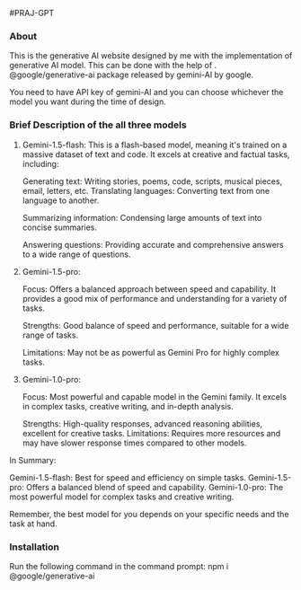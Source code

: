 #PRAJ-GPT

<h3> About </h3>
<p>This is the generative AI website designed by me with the implementation of generative AI model. This can be done with the help of .
@google/generative-ai package released by gemini-AI by google.</p>
<p> You need to have API key of gemini-AI and you can choose whichever the model you want during the time of design.</p>

<h3> Brief Description of the all three models </h3>
<ol>
<li>
<p>Gemini-1.5-flash: This is a flash-based model, meaning it's trained on a massive dataset of text and code. It excels at creative and factual tasks, including:

Generating text: Writing stories, poems, code, scripts, musical pieces, email, letters, etc.
Translating languages: Converting text from one language to another.

Summarizing information: Condensing large amounts of text into concise summaries.

Answering questions: Providing accurate and comprehensive answers to a wide range of questions.</p>
</li>

<li>
<p>
Gemini-1.5-pro:

Focus: Offers a balanced approach between speed and capability. It provides a good mix of performance and understanding for a variety of tasks.

Strengths: Good balance of speed and performance, suitable for a wide range of tasks.

Limitations: May not be as powerful as Gemini Pro for highly complex tasks.</p>
</li>

<li>
<p>
Gemini-1.0-pro:

Focus: Most powerful and capable model in the Gemini family. It excels in complex tasks, creative writing, and in-depth analysis.

Strengths: High-quality responses, advanced reasoning abilities, excellent for creative tasks.
Limitations: Requires more resources and may have slower response times compared to other models.</p>
</li>
</ol>
<p>
In Summary:

Gemini-1.5-flash: Best for speed and efficiency on simple tasks.
Gemini-1.5-pro: Offers a balanced blend of speed and capability.
Gemini-1.0-pro: The most powerful model for complex tasks and creative writing.

Remember, the best model for you depends on your specific needs and the task at hand.
</p>

<h3>Installation</h3>
<p> Run the following command in the command prompt:
npm i @google/generative-ai</p>